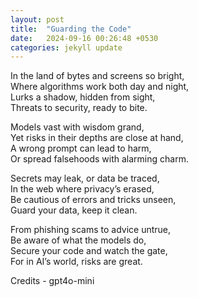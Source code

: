 ```yaml
---
layout: post
title:  "Guarding the Code"
date:   2024-09-16 00:26:48 +0530
categories: jekyll update
---
```


In the land of bytes and screens so bright,  
Where algorithms work both day and night,  
Lurks a shadow, hidden from sight,  
Threats to security, ready to bite.

Models vast with wisdom grand,  
Yet risks in their depths are close at hand,  
A wrong prompt can lead to harm,  
Or spread falsehoods with alarming charm.

Secrets may leak, or data be traced,  
In the web where privacy’s erased,  
Be cautious of errors and tricks unseen,  
Guard your data, keep it clean.

From phishing scams to advice untrue,  
Be aware of what the models do,  
Secure your code and watch the gate,  
For in AI’s world, risks are great.


Credits - gpt4o-mini